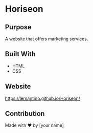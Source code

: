 # Horiseon

## Purpose
A website that offers marketing services.

## Built With
* HTML
* CSS

## Website
https://lernantino.github.io/Horiseon/

## Contribution
Made with ❤️ by [your name]
